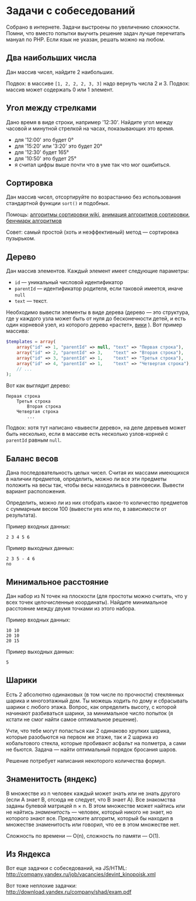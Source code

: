 # Задачи с собеседований

Собрано в интернете. Задачи выстроены по увеличению сложности. Помни, что вместо попытки выучить решение задач лучше перечитать мануал по PHP. Если язык не указан, решать можно на любом.

## Два наибольших числа

Дан массив чисел, найдите 2 наибольших. 

Подвох: в массиве `[1, 2, 2, 2, 3, 3]` надо вернуть числа 2 и 3. Подвох: массив может содержать 0 или 1 элемент.

## Угол между стрелками

Дано время в виде строки, например '12:30'. Найдите угол между часовой и минутной стрелкой на часах, показывающих это время.

- для '12:00' это будет 0°
- для '15:20' или '3:20' это будет 20°
- для '12:30' будет 165°
- для '10:50' это будет 25°
- я считал цифры выше почти что в уме так что мог ошибиться. 

## Сортировка

Дан массив чисел, отсортируйте по возрастанию без использования стандартной функции `sort()` и подобных.

Помощь: [алгоритмы сортировки wiki](https://ru.wikipedia.org/wiki/%D0%90%D0%BB%D0%B3%D0%BE%D1%80%D0%B8%D1%82%D0%BC_%D1%81%D0%BE%D1%80%D1%82%D0%B8%D1%80%D0%BE%D0%B2%D0%BA%D0%B8), [анимация алгоритмов сортировки](http://habrahabr.ru/post/221055/), [бенчмарк алгоритмов](http://habrahabr.ru/post/221807/)

Совет: самый простой (хоть и неэффективный) метод — сортировка пузырьком.

## Дерево

Дан массив элементов. Каждый элемент имеет следующие параметры: 

- `id` — уникальный числовой идентификатор
- `parentId` — идентификатор родителя, если таковой имеется, иначе `null`
- `text` — текст.

Необходимо вывести элементы в виде дерева (дерево — это структура, где у каждого узла может быть от нуля до бесконечности детей, и есть один корневой узел, из которого дерево «растет», [вики](https://ru.wikipedia.org/wiki/%D0%94%D0%B5%D1%80%D0%B5%D0%B2%D0%BE_(%D1%81%D1%82%D1%80%D1%83%D0%BA%D1%82%D1%83%D1%80%D0%B0_%D0%B4%D0%B0%D0%BD%D0%BD%D1%8B%D1%85)) ). Вот пример массива: 

```php
$templates = array(
    array("id" => 1, "parentId" => null, "text" => "Первая строка"), 
    array("id" => 2, "parentId" => 3,    "text" => "Вторая строка"), 
    array("id" => 3, "parentId" => 1,    "text" => "Третья строка"),
    array("id" => 4, "parentId" => 1,    "text" => "Четвертая строка"),
    // ...
);
```

Вот как выглядит дерево: 

```
Первая строка    
    Третья строка
        Вторая строка
    Четвертая строка
        ...
```

Подвох: хотя тут написано «вывести дерево», на деле деревьев может быть несколько, если в массиве есть несколько узлов-корней с `parentId` равным `null`. 

## Баланс весов

Дана последовательность целых чисел. Считая их массами имеющихся в наличии предметов, определить, можно ли все эти предметы положить на весы так, чтобы весы находились в равновесии. Вывести вариант расположения.

Определить, можно ли из них отобрать какое-то количество предметов с суммарным весом 100 (вывести yes или no, в зависимости от результата).

Пример входных данных:
    
    2 3 4 5 6

Пример выходных данных:
    
    2 3 5 - 4 6
    no

## Минимальное расстояние

Дан набор из N точек на плоскости (для простоты можно считать, что у всех точек целочисленные координаты). Найдите минимальное расстояние между двумя точками из этого набора.

Пример входных данных:

    10 10
    20 10
    20 15

Пример выходных данных:

    5

## Шарики

Есть 2 абсолютно одинаковых (в том числе по прочности) стеклянных шарика и многоэтажный дом. Ты можешь ходить по дому и сбрасывать шарики с любого этажа. Вопрос, как определить высоту, с которой начинают разбиваться шарики, за минимальное число попыток (я кстати не смог найти самое оптимальное решение).

Учти, что тебе могут попасться как 2 одинаково хрупких шарика, которые разобьются на первом же этаже, так и 2 шарика из кобальтового стекла, которые пробивают асфальт на полметра, а сами не бьются. Задача — найти оптимальный порядок бросания шаров. 

Решение потребует написания некоторого количества формул.

## Знаменитость (яндекс)

В множестве из n человек каждый может знать или не знать другого (если A знает B, отсюда не следует, что B знает A). Все знакомства заданы булевой матрицей n × n. В этом множестве может найтись или не найтись *знаменитость* — человек, который никого не знает, но которого знают все. Предложите алгоритм, который бы находил в множестве знаменитость или говорил, что ее в этом множестве нет. 

Сложность по времени — O(n), сложность по памяти — O(1).

## Из Яндекса

Вот еще задачки с собеседований, на JS/HTML: http://company.yandex.ru/job/vacancies/devint_kinopoisk.xml

Вот тоже неплохие задачки: http://download.yandex.ru/company/shad/exam.pdf


